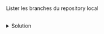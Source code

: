 <br>

Lister les branches du repository local
<br>
<br>
<details><summary>Solution</summary>
<br>

```plain
cd /root/hellogitworld
git branch
```{{exec}}
</details>

<br>
<br>
Lister les branches du repository distant
<br>
<br>
<details><summary>Solution</summary>
<br>

```plain
git branch -r
```{{exec}}
</details>
